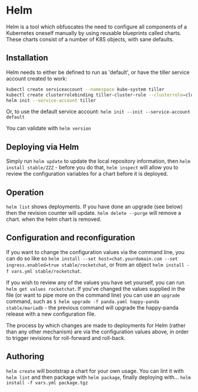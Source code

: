 # Helm

Helm is a tool which obfuscates the need to configure all components of a Kubernetes oneself manually by using reusable blueprints called charts. These charts consist of a number of K8S objects, with sane defaults.

## Installation

Helm needs to either be defined to run as 'default', or have the tiller service account created to work:

```bash
kubectl create serviceaccount --namespace kube-system tiller
kubectl create clusterrolebinding tiller-cluster-rule --clusterrole=cluster-admin --serviceaccount=kube-system:tiller
helm init --service-account tiller
```

Or, to use the default service account: `helm init --init --service-account default`

You can validate with `helm version`

## Deploying via Helm

Simply run `helm update` to update the local repository information, then `helm install stable/ZZZ`  - before you do that, `helm inspect` will allow you to review the configuration variables for a chart before it is deployed.

## Operation

`helm list` shows deployments. If you have done an upgrade (see below) then the revision counter will update. `helm delete --purge` will remove a chart.  when the helm chart is removed.

## Configuration and reconfiguration

If you want to change the configuration values via the command line, you can do so like so `helm install --set host=chat.yourdomain.com --set ingress.enabled=true stable/rocketchat`, or from an object `helm install -f vars.yml stable/rocketchat`.

If you wish to review any of the values you have set yourself, you can run `helm get values rocketchat`. If you've changed the values supplied in the file (or want to pipe more on the command line) you can use an `upgrade` command, such as `$ helm upgrade -f panda.yaml happy-panda stable/mariadb` - the previous command will upgrade the happy-panda release with a new configuration file.

The process by which changes are made to deployments for Helm (rather than any other mechanism) are via the configuration values above, in order to trigger revisions for roll-forward and roll-back.

## Authoring

 `helm create` will bootstrap a chart for your own usage. You can lint it with `helm lint` and then package with `helm package`, finally deploying with... `helm install -f vars.yml package.tgz`
